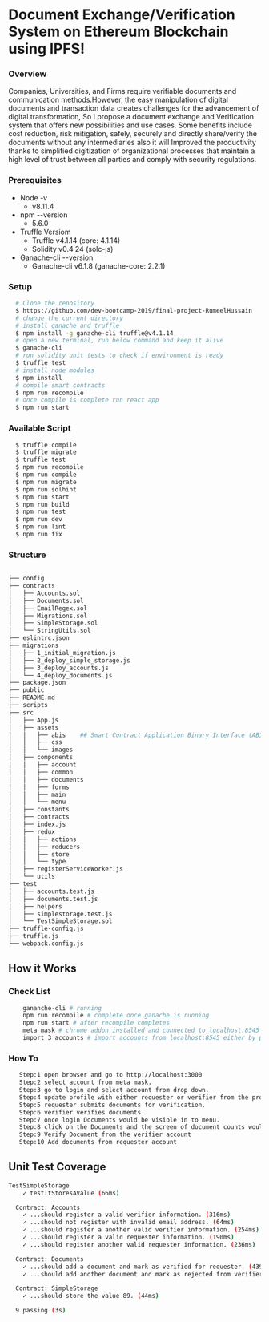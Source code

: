  
# Document Exchange/Verification System on Ethereum Blockchain using IPFS!

### Overview
Companies, Universities, and Firms require verifiable documents and communication methods.However, the easy manipulation of digital documents and transaction data creates challenges for the advancement of digital transformation,
So I propose a document exchange and Verification system that offers new possibilities and use cases. Some benefits include cost reduction, risk mitigation, safely, securely and directly share/verify the documents without any intermediaries also it will  Improved the productivity thanks to simplified digitization of organizational processes that maintain a high level of trust between all parties and comply with security regulations.



### Prerequisites
  - Node -v 
    - v8.11.4
  - npm --version 
    - 5.6.0
  - Truffle Versiom
    - Truffle v4.1.14 (core: 4.1.14)
    - Solidity v0.4.24 (solc-js)
  - Ganache-cli --version
    - Ganache-cli v6.1.8 (ganache-core: 2.2.1)

### Setup

```sh
  # Clone the repository
  $ https://github.com/dev-bootcamp-2019/final-project-RumeelHussain
  # change the current directory
  # install ganache and truffle
  $ npm install -g ganache-cli truffle@v4.1.14
  # open a new terminal, run below command and keep it alive
  $ ganache-cli
  # run solidity unit tests to check if environment is ready
  $ truffle test
  # install node modules
  $ npm install
  # compile smart contracts
  $ npm run recompile
  # once compile is complete run react app
  $ npm run start
```
### Available Script
```sh
  $ truffle compile
  $ truffle migrate
  $ truffle test
  $ npm run recompile
  $ npm run compile
  $ npm run migrate
  $ npm run solhint
  $ npm run start
  $ npm run build
  $ npm run test
  $ npm run dev
  $ npm run lint
  $ npm run fix
```
### Structure
```sh

├── config
├── contracts
│   ├── Accounts.sol
│   ├── Documents.sol
│   ├── EmailRegex.sol
│   ├── Migrations.sol
│   ├── SimpleStorage.sol
│   └── StringUtils.sol
├── eslintrc.json
├── migrations
│   ├── 1_initial_migration.js
│   ├── 2_deploy_simple_storage.js
│   ├── 3_deploy_accounts.js
│   └── 4_deploy_documents.js
├── package.json
├── public
├── README.md
├── scripts
├── src
│   ├── App.js
│   ├── assets
│   │   ├── abis    ## Smart Contract Application Binary Interface (ABI) Folder
│   │   ├── css
│   │   └── images
│   ├── components
│   │   ├── account
│   │   ├── common
│   │   ├── documents
│   │   ├── forms
│   │   ├── main
│   │   └── menu
│   ├── constants
│   ├── contracts
│   ├── index.js
│   ├── redux
│   │   ├── actions
│   │   ├── reducers
│   │   ├── store
│   │   └── type
│   ├── registerServiceWorker.js
│   └── utils
├── test
│   ├── accounts.test.js
│   ├── documents.test.js
│   ├── helpers
│   ├── simplestorage.test.js
│   └── TestSimpleStorage.sol
├── truffle-config.js
├── truffle.js
└── webpack.config.js
```
## How it Works

### Check List
```sh
    gananche-cli # running
    npm run recompile # complete once ganache is running
    npm run start # after recompile completes
    meta mask # chrome addon installed and connected to localhost:8545
    import 3 accounts # import accounts from localhost:8545 either by private key or json file
```

### How To
```sh
   Step:1 open browser and go to http://localhost:3000
   Step:2 select account from meta mask.
   Step:3 go to login and select account from drop down.
   Step:4 update profile with either requester or verifier from the profile screen in the drop down menu of top right.
   Step:5 requester submits documents for verification.
   Step:6 verifier verifies documents.
   Step:7 once login Documents would be visible in to menu.
   Step:8 click on the Documents and the screen of document counts would be visible.
   Step:9 Verify Document from the verifier account
   Step:10 Add documents from requester account
```
## Unit Test Coverage
```sh
TestSimpleStorage
    ✓ testItStoresAValue (66ms)

  Contract: Accounts
    ✓ ...should register a valid verifier information. (316ms)
    ✓ ...should not register with invalid email address. (64ms)
    ✓ ...should register a another valid verifier information. (254ms)
    ✓ ...should register a valid requester information. (190ms)
    ✓ ...should register another valid requester information. (236ms)

  Contract: Documents
    ✓ ...should add a document and mark as verified for requester. (439ms)
    ✓ ...should add another document and mark as rejected from verifier. (444ms)

  Contract: SimpleStorage
    ✓ ...should store the value 89. (44ms)

  9 passing (3s)
```




